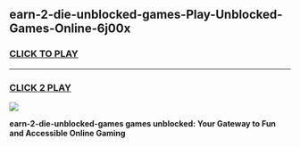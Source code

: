 
## earn-2-die-unblocked-games-Play-Unblocked-Games-Online-6j00x
<h3>
<a href="https://premium76.site?title=earn-2-die-unblocked-games&ref=24A">CLICK TO PLAY</a></h3>
<hr>

<h3>
<a href="https://premium76.site?title=earn-2-die-unblocked-games&ref=24A">CLICK 2 PLAY</a>
  
</h3>

<a href="https://premium76.site?title=earn-2-die-unblocked-games&ref=24A"><img src="https://clearcache.store/games.png"></a>


**earn-2-die-unblocked-games games unblocked: Your Gateway to Fun and Accessible Online Gaming**
